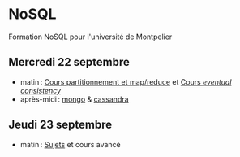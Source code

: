 # NoSQL

Formation NoSQL pour l'université de Montpelier

## Mercredi 22 septembre

- matin : [Cours partitionnement et map/reduce](cours/sharding.md) et [Cours _eventual consistency_](cours/eventual_consistency.md)
- après-midi : [mongo](tp/mongo.md) & [cassandra](tp/cassandra.md)

## Jeudi 23 septembre

- matin : [Sujets](sujets.md) et cours avancé
